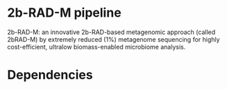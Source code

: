 # 2b-RAD-M pipeline
2b-RAD-M: an innovative 2b-RAD-based metagenomic approach (called 2bRAD-M) by extremely reduced (1%) metagenome sequencing for highly cost-efficient, ultralow biomass-enabled microbiome analysis. 


# Dependencies





